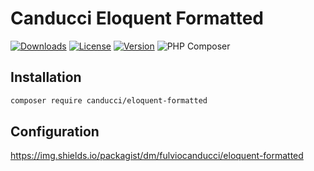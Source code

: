 # Canducci Eloquent Formatted

[![Downloads](https://img.shields.io/packagist/dt/canducci/eloquent-formatted.svg?style=flat)](https://packagist.org/packages/canducci/canducci-eloquent-formatted)
[![License](https://img.shields.io/packagist/l/canducci/eloquent-formatted.svg)](https://packagist.org/packages/canducci/canducci-eloquent-formatted)
[![Version](https://img.shields.io/packagist/v/canducci/eloquent-formatted.svg?label=version)](https://packagist.org/packages/canducci/canducci-eloquent-formatted)
![PHP Composer](https://github.com/fulviocanducci/canducci-eloquent-formatted/workflows/PHP%20Composer/badge.svg)

## Installation

```sh
composer require canducci/eloquent-formatted
```

## Configuration

https://img.shields.io/packagist/dm/fulviocanducci/eloquent-formatted